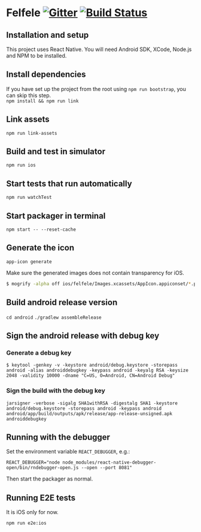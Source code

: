 Felfele [![Gitter](https://badges.gitter.im/felfele/purple-lounge.svg)](https://gitter.im/felfele/purple-lounge?utm_source=badge&utm_medium=badge&utm_campaign=pr-badge)
[![Build Status](https://travis-ci.org/felfele/felfele.svg?branch=master)](https://travis-ci.org/felfele/felfele)
=======

## Installation and setup

This project uses React Native. You will need Android SDK, XCode, Node.js and NPM to be installed.

## Install dependencies
If you have set up the project from the root using `npm run bootstrap`, you can skip this step.  
`npm install && npm run link`

## Link assets

`npm run link-assets`

## Build and test in simulator

`npm run ios `

## Start tests that run automatically

`npm run watchTest`

## Start packager in terminal

`npm start -- --reset-cache`

## Generate the icon

`app-icon generate`

Make sure the generated images does not contain transparency for iOS.

```bash
$ mogrify -alpha off ios/felfele/Images.xcassets/AppIcon.appiconset/*.png
```

## Build android release version

`cd android`
`./gradlew assembleRelease`

## Sign the android release with debug key

### Generate a debug key
`$ keytool -genkey -v -keystore android/debug.keystore -storepass android -alias androiddebugkey -keypass android -keyalg RSA -keysize 2048 -validity 10000 -dname "C=US, O=Android, CN=Android Debug"`

### Sign the build with the debug key

`jarsigner -verbose -sigalg SHA1withRSA -digestalg SHA1 -keystore android/debug.keystore -storepass android -keypass android android/app/build/outputs/apk/release/app-release-unsigned.apk androiddebugkey`

## Running with the debugger

Set the environment variable `REACT_DEBUGGER`, e.g.:

`REACT_DEBUGGER="node node_modules/react-native-debugger-open/bin/rndebugger-open.js --open --port 8081"`

Then start the packager as normal.

## Running E2E tests

It is iOS only for now.

`npm run e2e:ios`
